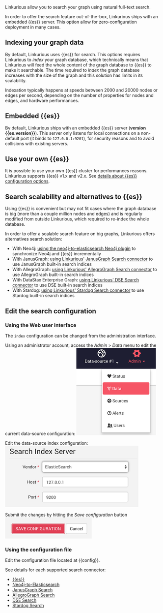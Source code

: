Linkurious allow you to search your graph using natural full-text search.

In order to offer the search feature out-of-the-box, Linkurious ships with an embedded
{{es}} server. This option allow for zero-configuration deployment in many cases.

## Indexing your graph data

By default, Linkurious uses {{es}} for search.
This options requires Linkurious to *index* your graph database,
which technically means that Linkurious will feed the whole content of the graph database
to {{es}} to make it searchable.
The time required to *index* the graph database increases with the size of the graph and this
solution has limits in its scalability.

Indexation typically happens at speeds between 2000 and 20000 nodes or edges per second,
depending on the number of properties for nodes and edges, and hardware performances.

## Embedded {{es}}

By default, Linkurious ships with an embedded {{es}} server (**version {{es.version}}**).
This server only listens for local connections on a non-default port (it binds to `127.0.0.1:9201`),
for security reasons and to avoid collisions with existing servers.

## Use your own {{es}}

It is possible to use your own {{es}} cluster for performances reasons.
Linkurious supports {{es}} v1.x and v2.x.
See [details about {{es}} configuration options](/es-config).

## Search scalability and alternatives to {{es}}

Using {{es}} is convenient but may not fit cases where
the graph database is big (more than a couple million nodes and edges) and is regularly
modified from outside Linkurious, which required to re-index the whole database.

In order to offer a scalable search feature on big graphs,
Linkurious offers alternatives search solution:

- With Neo4j: [using the neo4j-to-elasticsearch Neo4j plugin](/search-neo4j/#neo4j-to-elasticsearch-integration) to synchronize Neo4j and {{es}} incrementally
- With JanusGraph: [using Linkurious' JanusGraph Search connector](/search-janus) to use JanusGraph built-in search indices
- With AllegroGraph: [using Linkurious' AllegroGraph Search connector](/search-allegrograph) to use AllegroGraph built-in search indices
- With DataStax Enterprise Graph: [using Linkurious' DSE Search connector](/search-dse) to use DSE built-in search indices
- With Stardog: [using Linkurious' Stardog Search connector](/search-stardog) to use Stardog built-in search indices

## Edit the search configuration

### Using the Web user interface

The `index` configuration can be changed from the administration interface.

Using an administrator account, access the *Admin* > *Data* menu to edit the current data-source configuration:
![admin-data menu](menu-data.png)

Edit the data-source index configuration:
![edit data-source configuration form](index-config.png)

Submit the changes by hitting the *Save configuration* button
![save data-source configuration](edit-source-submit.png)

### Using the configuration file

Edit the configuration file located at {{config}}.

See details for each supported search connector:
- [{{es}}](/es-config)
- [Neo4j-to-Elasticsearch](/search-neo4j/#integrate-with-linkurious)
- [JanusGraph Search](/search-janus)
- [AllegroGraph Search](/search-allegrograph)
- [DSE Search](/search-dse)
- [Stardog Search](/search-stardog)
